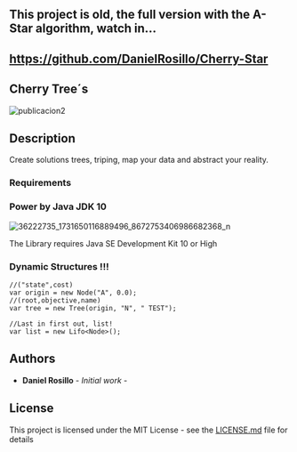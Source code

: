 ## This project is old, the full version with the A-Star algorithm, watch in...
## https://github.com/DanielRosillo/Cherry-Star

## Cherry Tree´s

![publicacion2](https://user-images.githubusercontent.com/23446483/41886301-67180e3a-78c1-11e8-8049-da60148c5373.jpg)

## Description

Create solutions trees, triping, map your data and abstract your reality.

### Requirements

### Power by Java JDK 10
![36222735_1731650116889496_8672753406986682368_n](https://user-images.githubusercontent.com/23446483/41886236-26f7ba94-78c1-11e8-963a-cae5eccb6394.jpg)

The Library requires Java SE Development Kit 10 or High

### Dynamic Structures !!!

```
//("state",cost)
var origin = new Node("A", 0.0);
//(root,objective,name)
var tree = new Tree(origin, "N", " TEST");

//Last in first out, list!
var list = new Lifo<Node>();

```

## Authors

* **Daniel Rosillo** - *Initial work* -

## License

This project is licensed under the MIT License - see the [LICENSE.md](LICENSE.md) file for details
